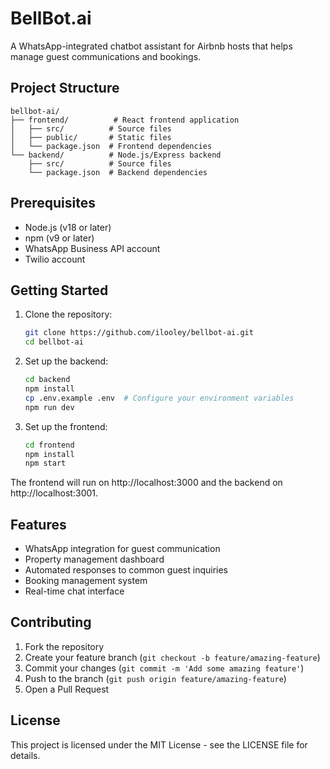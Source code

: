 # BellBot.ai

A WhatsApp-integrated chatbot assistant for Airbnb hosts that helps manage guest communications and bookings.

## Project Structure

```
bellbot-ai/
├── frontend/          # React frontend application
│   ├── src/          # Source files
│   ├── public/       # Static files
│   └── package.json  # Frontend dependencies
└── backend/          # Node.js/Express backend
    ├── src/          # Source files
    └── package.json  # Backend dependencies
```

## Prerequisites

- Node.js (v18 or later)
- npm (v9 or later)
- WhatsApp Business API account
- Twilio account

## Getting Started

1. Clone the repository:
   ```bash
   git clone https://github.com/ilooley/bellbot-ai.git
   cd bellbot-ai
   ```

2. Set up the backend:
   ```bash
   cd backend
   npm install
   cp .env.example .env  # Configure your environment variables
   npm run dev
   ```

3. Set up the frontend:
   ```bash
   cd frontend
   npm install
   npm start
   ```

The frontend will run on http://localhost:3000 and the backend on http://localhost:3001.

## Features

- WhatsApp integration for guest communication
- Property management dashboard
- Automated responses to common guest inquiries
- Booking management system
- Real-time chat interface

## Contributing

1. Fork the repository
2. Create your feature branch (`git checkout -b feature/amazing-feature`)
3. Commit your changes (`git commit -m 'Add some amazing feature'`)
4. Push to the branch (`git push origin feature/amazing-feature`)
5. Open a Pull Request

## License

This project is licensed under the MIT License - see the LICENSE file for details.
